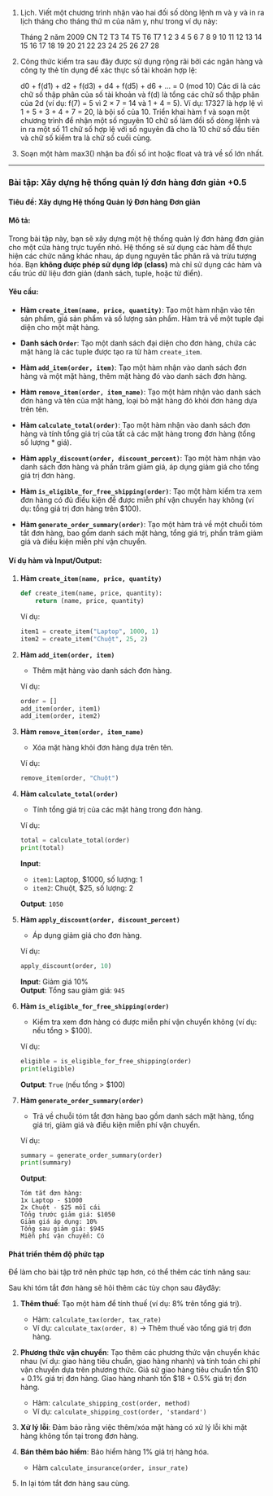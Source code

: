 1. Lịch. Viết một chương trình nhận vào hai đối số dòng lệnh m và y và in ra lịch tháng cho tháng thứ m của năm y, như trong ví dụ này:

   Tháng 2 năm 2009
   CN T2 T3 T4 T5 T6 T7
    1  2  3  4  5  6  7
    8  9 10 11 12 13 14
   15 16 17 18 19 20 21
   22 23 24 25 26 27 28

2. Công thức kiểm tra sau đây được sử dụng rộng rãi bởi các ngân hàng và công ty thẻ tín dụng để xác thực số tài khoản hợp lệ:

   d0 + f(d1) + d2 + f(d3) + d4 + f(d5) + d6 + ... = 0 (mod 10)
   Các di là các chữ số thập phân của số tài khoản và f(d) là tổng các chữ số thập phân của 2d (ví dụ: f(7) = 5 vì 2 × 7 = 14 và 1 + 4 = 5). Ví dụ: 17327 là hợp lệ vì 1 + 5 + 3 + 4 + 7 = 20, là bội số của 10. Triển khai hàm f và soạn một chương trình để nhận một số nguyên 10 chữ số làm đối số dòng lệnh và in ra một số 11 chữ số hợp lệ với số nguyên đã cho là 10 chữ số đầu tiên và chữ số kiểm tra là chữ số cuối cùng.

3. Soạn một hàm max3() nhận ba đối số int hoặc float và trả về số lớn nhất.

----
<!-- ### somethings fun to do. -->

### Bài tập: Xây dựng hệ thống quản lý đơn hàng đơn giản +0.5

#### **Tiêu đề:** Xây dựng Hệ thống Quản lý Đơn hàng Đơn giản

#### **Mô tả:**

Trong bài tập này, bạn sẽ xây dựng một hệ thống quản lý đơn hàng đơn giản cho một cửa hàng trực tuyến nhỏ. Hệ thống sẽ sử dụng các hàm để thực hiện các chức năng khác nhau, áp dụng nguyên tắc phân rã và trừu tượng hóa. Bạn **không được phép sử dụng lớp (class)** mà chỉ sử dụng các hàm và cấu trúc dữ liệu đơn giản (danh sách, tuple, hoặc từ điển).

#### **Yêu cầu:**

- **Hàm `create_item(name, price, quantity)`**: Tạo một hàm nhận vào tên sản phẩm, giá sản phẩm và số lượng sản phẩm. Hàm trả về một tuple đại diện cho một mặt hàng.

- **Danh sách `Order`**: Tạo một danh sách đại diện cho đơn hàng, chứa các mặt hàng là các tuple được tạo ra từ hàm `create_item`.

- **Hàm `add_item(order, item)`**: Tạo một hàm nhận vào danh sách đơn hàng và một mặt hàng, thêm mặt hàng đó vào danh sách đơn hàng.

- **Hàm `remove_item(order, item_name)`**: Tạo một hàm nhận vào danh sách đơn hàng và tên của mặt hàng, loại bỏ mặt hàng đó khỏi đơn hàng dựa trên tên.

- **Hàm `calculate_total(order)`**: Tạo một hàm nhận vào danh sách đơn hàng và tính tổng giá trị của tất cả các mặt hàng trong đơn hàng (tổng số lượng * giá).

- **Hàm `apply_discount(order, discount_percent)`**: Tạo một hàm nhận vào danh sách đơn hàng và phần trăm giảm giá, áp dụng giảm giá cho tổng giá trị đơn hàng.

- **Hàm `is_eligible_for_free_shipping(order)`**: Tạo một hàm kiểm tra xem đơn hàng có đủ điều kiện để được miễn phí vận chuyển hay không (ví dụ: tổng giá trị đơn hàng trên $100).

- **Hàm `generate_order_summary(order)`**: Tạo một hàm trả về một chuỗi tóm tắt đơn hàng, bao gồm danh sách mặt hàng, tổng giá trị, phần trăm giảm giá và điều kiện miễn phí vận chuyển.

#### **Ví dụ hàm và Input/Output:**

1. **Hàm `create_item(name, price, quantity)`**

   ```python
   def create_item(name, price, quantity):
       return (name, price, quantity)
   ```

   Ví dụ:

   ```python
   item1 = create_item("Laptop", 1000, 1)
   item2 = create_item("Chuột", 25, 2)
   ```

2. **Hàm `add_item(order, item)`**
   - Thêm mặt hàng vào danh sách đơn hàng.

   Ví dụ:

   ```python
   order = []
   add_item(order, item1)
   add_item(order, item2)
   ```

3. **Hàm `remove_item(order, item_name)`**
   - Xóa mặt hàng khỏi đơn hàng dựa trên tên.

   Ví dụ:

   ```python
   remove_item(order, "Chuột")
   ```

4. **Hàm `calculate_total(order)`**
   - Tính tổng giá trị của các mặt hàng trong đơn hàng.

   Ví dụ:

   ```python
   total = calculate_total(order)
   print(total)
   ```

   **Input**:
   - `item1`: Laptop, $1000, số lượng: 1
   - `item2`: Chuột, $25, số lượng: 2

   **Output**: `1050`

5. **Hàm `apply_discount(order, discount_percent)`**
   - Áp dụng giảm giá cho đơn hàng.

   Ví dụ:

   ```python
   apply_discount(order, 10)
   ```

   **Input**: Giảm giá 10%  
   **Output**: Tổng sau giảm giá: `945`

6. **Hàm `is_eligible_for_free_shipping(order)`**
   - Kiểm tra xem đơn hàng có được miễn phí vận chuyển không (ví dụ: nếu tổng > $100).

   Ví dụ:

   ```python
   eligible = is_eligible_for_free_shipping(order)
   print(eligible)
   ```

   **Output**: `True` (nếu tổng > $100)

7. **Hàm `generate_order_summary(order)`**
   - Trả về chuỗi tóm tắt đơn hàng bao gồm danh sách mặt hàng, tổng giá trị, giảm giá và điều kiện miễn phí vận chuyển.

   Ví dụ:

   ```python
   summary = generate_order_summary(order)
   print(summary)
   ```

   **Output**:

   ```
   Tóm tắt đơn hàng:
   1x Laptop - $1000
   2x Chuột - $25 mỗi cái
   Tổng trước giảm giá: $1050
   Giảm giá áp dụng: 10%
   Tổng sau giảm giá: $945
   Miễn phí vận chuyển: Có
   ```

#### **Phát triển thêm độ phức tạp**

Để làm cho bài tập trở nên phức tạp hơn, có thể thêm các tính năng sau:

Sau khi tóm tắt đơn hàng sẽ hỏi thêm các tùy chọn sau đâyđây:

1. **Thêm thuế**: Tạo một hàm để tính thuế (ví dụ: 8% trên tổng giá trị).
   - Hàm: `calculate_tax(order, tax_rate)`
   - Ví dụ: `calculate_tax(order, 8)` -> Thêm thuế vào tổng giá trị đơn hàng.

2. **Phương thức vận chuyển**: Tạo thêm các phương thức vận chuyển khác nhau (ví dụ: giao hàng tiêu chuẩn, giao hàng nhanh) và tính toán chi phí vận chuyển dựa trên phương thức. Giả sử giao hàng tiêu chuẩn tốn $10 + 0.1% giá trị đơn hàng. Giao hàng nhanh tốn $18 + 0.5% giá trị đơn hàng.
   - Hàm: `calculate_shipping_cost(order, method)`
   - Ví dụ: `calculate_shipping_cost(order, 'standard')`

3. **Xử lý lỗi**: Đảm bảo rằng việc thêm/xóa mặt hàng có xử lý lỗi khi mặt hàng không tồn tại trong đơn hàng.

4. **Bán thêm bảo hiểm**: Bảo hiểm hàng 1% giá trị hàng hóa.
    - Hàm `calculate_insurance(order, insur_rate)`

5. In lại tóm tắt đơn hàng sau cùng.

<!-- +0.5 for an extraodinary idea in this homework/ 2 group per class. ****-->